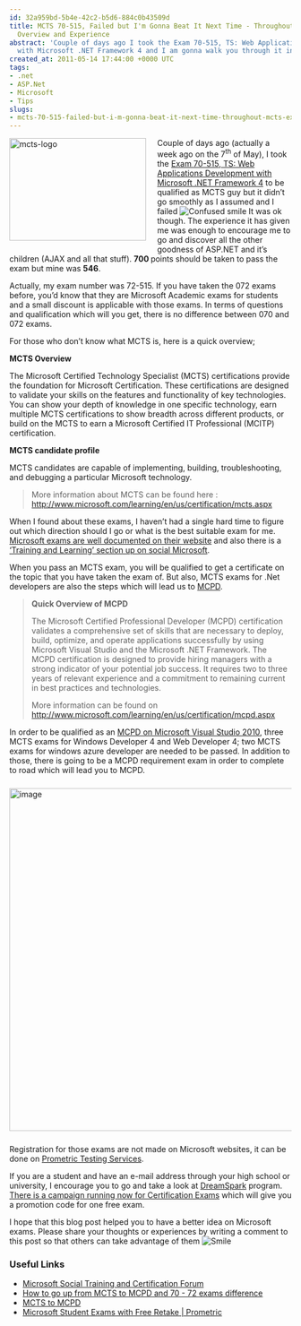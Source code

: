 ```yaml
---
id: 32a959bd-5b4e-42c2-b5d6-884c0b43509d
title: MCTS 70-515, Failed but I'm Gonna Beat It Next Time - Throughout MCTS Exam
  Overview and Experience
abstract: 'Couple of days ago I took the Exam 70-515, TS: Web Applications Development
  with Microsoft .NET Framework 4 and I am gonna walk you through it in this post'
created_at: 2011-05-14 17:44:00 +0000 UTC
tags:
- .net
- ASP.Net
- Microsoft
- Tips
slugs:
- mcts-70-515-failed-but-i-m-gonna-beat-it-next-time-throughout-mcts-exam-overview-and-experience
---
```


<p><a href="http://tugberkugurlu.com/Content/images/UploadedByAuthors/wlw/MCTS_13DE7/mcts-logo.gif"><img height="183" width="244" src="http://tugberkugurlu.com/Content/images/UploadedByAuthors/wlw/MCTS_13DE7/mcts-logo_thumb.gif" align="left" alt="mcts-logo" border="0" title="mcts-logo" style="background-image: none; margin: 0px 20px 10px 0px; padding-left: 0px; padding-right: 0px; display: inline; float: left; padding-top: 0px; border: 0px;" /></a></p>
<p>Couple of days ago (actually a week ago on the 7<sup>th</sup> of May), I took the <a target="_blank" href="http://www.microsoft.com/learning/en/us/exam.aspx?ID=70-515&amp;locale=en-us" title="http://www.microsoft.com/learning/en/us/exam.aspx?ID=70-515&amp;locale=en-us">Exam 70-515, TS: Web Applications Development with Microsoft .NET Framework 4</a> to be qualified as MCTS guy but it didn&rsquo;t go smoothly as I assumed and I failed <img src="http://tugberkugurlu.com/Content/images/UploadedByAuthors/wlw/MCTS_13DE7/wlEmoticon-confusedsmile.png" alt="Confused smile" class="wlEmoticon wlEmoticon-confusedsmile" style="border-style: none;" /> It was ok though. The experience it has given me was enough to encourage me to go and discover all the other goodness of ASP.NET and it&rsquo;s children (AJAX and all that stuff). <strong>700 </strong>points should be taken to pass the exam but mine was <strong>546</strong>.</p>
<p>Actually, my exam number was 72-515. If you have taken the 072 exams before, you&rsquo;d know that they are Microsoft Academic exams for students and a small discount is applicable with those exams. In terms of questions and qualification which will you get, there is no difference between 070 and 072 exams.</p>
<p>For those who don&rsquo;t know what MCTS is, here is a quick overview;</p>
<p><strong>MCTS Overview</strong></p>
<p>The Microsoft Certified Technology Specialist (MCTS) certifications provide the foundation for Microsoft Certification. These certifications are designed to validate your skills on the features and functionality of key technologies. You can show your depth of knowledge in one specific technology, earn multiple MCTS certifications to show breadth across different products, or build on the MCTS to earn a Microsoft Certified IT Professional (MCITP) certification.</p>
<p><strong>MCTS candidate profile</strong></p>
<p>MCTS candidates are capable of implementing, building, troubleshooting, and debugging a particular Microsoft technology.</p>
<blockquote>
<p>More information about MCTS can be found here : <a href="http://www.microsoft.com/learning/en/us/certification/mcts.aspx">http://www.microsoft.com/learning/en/us/certification/mcts.aspx</a></p>
</blockquote>
<p>When I found about these exams, I haven&rsquo;t had a single hard time to figure out which direction should I go or what is the best suitable exam for me. <a target="_blank" href="http://www.microsoft.com/learning/en/us/certification/cert-default.aspx" title="http://www.microsoft.com/learning/en/us/certification/cert-default.aspx">Microsoft exams are well documented on their website</a> and also there is a <a target="_blank" href="http://social.microsoft.com/Forums/en/CertGeneral/threads" title="http://social.microsoft.com/Forums/en/CertGeneral/threads">&lsquo;Training and Learning&rsquo; section up on social Microsoft</a>.</p>
<p>When you pass an MCTS exam, you will be qualified to get a certificate on the topic that you have taken the exam of. But also, MCTS exams for .Net developers are also the steps which will lead us to <a target="_blank" href="http://www.microsoft.com/learning/en/us/certification/mcpd.aspx" title="http://www.microsoft.com/learning/en/us/certification/mcpd.aspx">MCPD</a>.</p>
<blockquote>
<p><strong>Quick Overview of MCPD</strong></p>
<p>The Microsoft Certified Professional Developer (MCPD) certification validates a comprehensive set of skills that are necessary to deploy, build, optimize, and operate applications successfully by using Microsoft Visual Studio and the Microsoft .NET Framework. The MCPD certification is designed to provide hiring managers with a strong indicator of your potential job success. It requires two to three years of relevant experience and a commitment to remaining current in best practices and technologies.</p>
<p>More information can be found on <a href="http://www.microsoft.com/learning/en/us/certification/mcpd.aspx">http://www.microsoft.com/learning/en/us/certification/mcpd.aspx</a></p>
</blockquote>
<p>In order to be qualified as an <a target="_blank" href="http://www.microsoft.com/learning/en/us/certification/mcpd.aspx#vs2010" title="http://www.microsoft.com/learning/en/us/certification/mcpd.aspx#vs2010">MCPD on Microsoft Visual Studio 2010</a>, three MCTS exams for Windows Developer 4 and Web Developer 4; two MCTS exams for windows azure developer are needed to be passed. In addition to those, there is going to be a MCPD requirement exam in order to complete to road which will lead you to MCPD.</p>
<p><a href="http://tugberkugurlu.com/Content/images/UploadedByAuthors/wlw/MCTS_13DE7/image.png"><img height="612" width="684" src="http://tugberkugurlu.com/Content/images/UploadedByAuthors/wlw/MCTS_13DE7/image_thumb.png" alt="image" border="0" title="image" style="background-image: none; margin: 10px 0px; padding-left: 0px; padding-right: 0px; display: inline; padding-top: 0px; border: 0px;" /></a></p>
<p>Registration for those exams are not made on Microsoft websites, it can be done on <a target="_blank" href="http://www.prometric.com/Microsoft/default.htm" title="http://www.prometric.com/Microsoft/default.htm">Prometric Testing Services</a>.</p>
<p>If you are a student and have an e-mail address through your high school or university, I encourage you to go and take a look at <a target="_blank" href="https://www.dreamspark.com/" title="https://www.dreamspark.com/">DreamSpark</a> program. <a target="_blank" href="https://www.dreamspark.com/Products/Product.aspx?ProductId=24" title="https://www.dreamspark.com/Products/Product.aspx?ProductId=24">There is a campaign running now for Certification Exams</a> which will give you a promotion code for one free exam.</p>
<p>I hope that this blog post helped you to have a better idea on Microsoft exams. Please share your thoughts or experiences by writing a comment to this post so that others can take advantage of them <img src="http://tugberkugurlu.com/Content/images/UploadedByAuthors/wlw/MCTS_13DE7/wlEmoticon-smile.png" alt="Smile" class="wlEmoticon wlEmoticon-smile" style="border-style: none;" /></p>
<h3>Useful Links</h3>
<ul>
<li><a target="_blank" href="http://social.microsoft.com/Forums/en/CertGeneral/threads" title="http://social.microsoft.com/Forums/en/CertGeneral/threads">Microsoft Social Training and Certification Forum</a></li>
<li><a target="_blank" href="http://social.microsoft.com/Forums/en/CertGeneral/thread/5d56df01-afba-4f6a-833d-46d00c75a3aa" title="http://social.microsoft.com/Forums/en/CertGeneral/thread/5d56df01-afba-4f6a-833d-46d00c75a3aa">How to go up from MCTS to MCPD and 70 - 72 exams difference</a></li>
<li><a target="_blank" href="http://social.microsoft.com/Forums/en/CertGeneral/thread/a7605006-ae42-45fe-b835-d8300c373c75" title="http://social.microsoft.com/Forums/en/CertGeneral/thread/a7605006-ae42-45fe-b835-d8300c373c75">MCTS to MCPD</a></li>
<li><a target="_blank" href="http://www.prometric.com/microsoft/academic_form.htm?s=ACA2" title="http://www.prometric.com/microsoft/academic_form.htm?s=ACA2">Microsoft Student Exams with Free Retake | Prometric</a></li>
</ul>